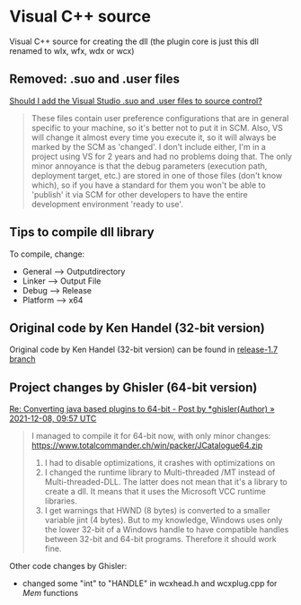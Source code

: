 # Visual C++ source

Visual C++ source for creating the dll (the plugin core is just this dll renamed to wlx, wfx, wdx or wcx)

## Removed: .suo and .user files

[Should I add the Visual Studio .suo and .user files to source control?](https://stackoverflow.com/questions/72298/should-i-add-the-visual-studio-suo-and-user-files-to-source-control)


> These files contain user preference configurations that are in general specific to your machine, so it's better not to put it in SCM. Also, VS will change it almost every time you execute it, so it will always be marked by the SCM as 'changed'. I don't include either, I'm in a project using VS for 2 years and had no problems doing that. The only minor annoyance is that the debug parameters (execution path, deployment target, etc.) are stored in one of those files (don't know which), so if you have a standard for them you won't be able to 'publish' it via SCM for other developers to have the entire development environment 'ready to use'.

## Tips to compile dll library

To compile, change:
- General -->	Outputdirectory
- Linker  --> Output File
- Debug --> Release
- Platform --> x64

## Original code by Ken Handel (32-bit version)

Original code by Ken Handel (32-bit version) can be found in [release-1.7 branch](https://github.com/moisescastellano/tcmd-java-plugin/tree/release-1.7)

## Project changes by Ghisler (64-bit version)

[Re: Converting java based plugins to 64-bit - Post by *ghisler(Author) » 2021-12-08, 09:57 UTC](https://www.ghisler.ch/board/viewtopic.php?p=408040#p408040)

>	I managed to compile it for 64-bit now, with only minor changes:
>	https://www.totalcommander.ch/win/packer/JCatalogue64.zip
>
>	1. I had to disable optimizations, it crashes with optimizations on
>	2. I changed the runtime library to Multi-threaded /MT instead of Multi-threaded-DLL. The latter does not mean that it's a library to create a dll. It means that it uses the Microsoft VCC runtime libraries.
>	3. I get warnings that HWND (8 bytes) is converted to a smaller variable jint (4 bytes). But to my knowledge, Windows uses only the lower 32-bit of a Windows handle to have compatible handles between 32-bit and 64-bit programs. Therefore it should work fine.
>

Other code changes by Ghisler:
- changed some "int" to "HANDLE" in wcxhead.h and wcxplug.cpp for *Mem* functions

